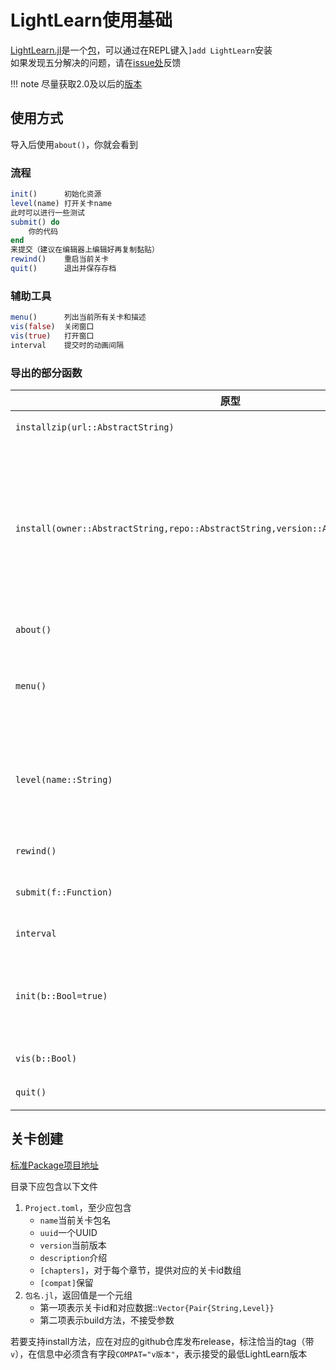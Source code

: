 # LightLearn使用基础
[LightLearn.jl](https://github.com/Rratic/LightLearn.jl)是一个[包](../../packages/introduction.md)，可以通过在REPL键入`]add LightLearn`安装\
如果发现五分解决的问题，请在[issue处](https://github.com/Rratic/LightLearn.jl/issues)反馈

!!! note
	尽量获取2.0及以后的[版本](../../advanced/versionnumber.md)

## 使用方式
导入后使用`about()`，你就会看到

### 流程
```jl
init()		初始化资源
level(name)	打开关卡name
此时可以进行一些测试
submit() do
	你的代码
end
来提交（建议在编辑器上编辑好再复制黏贴）
rewind()	重启当前关卡
quit()		退出并保存存档
```

### 辅助工具
```jl
menu()		列出当前所有关卡和描述
vis(false)	关闭窗口
vis(true)	打开窗口
interval	提交时的动画间隔
```

### 导出的部分函数
| 原型 | 描述 |
| --- | --- |
| `installzip(url::AbstractString)` | 从指定url下载zip |
| `install(owner::AbstractString,repo::AbstractString,version::AbstractString="latest")` | 从`owner`的github仓库`repo`的发布中下载版本`version`，特别地，`latest`表示下载尽可能的最新版 |
| `about()` | 获取相关信息 |
| `menu()` | 列出当前导入数据中的章节和关卡描述 |
| `level(name::String)` | 导入关卡名为name的关卡，数字会自动转化为字符串 |
| `rewind()` | 重启当前关卡 |
| `submit(f::Function)` | 提交当前关卡的尝试f |
| `interval` | 提交时的动画间隔 |
| `init(b::Bool=true)` | 初始化数据，其中`b`控制是否导入标准Package项目 |
| `vis(b::Bool)` | 控制窗口可见性 |
| `quit()` | 退出并保存存档 |

## 关卡创建
[标准Package项目地址](https://github.com/JuliaRoadmap/Standard.llp)

目录下应包含以下文件
1. `Project.toml`，至少应包含
	* `name`当前关卡包名
	* `uuid`一个UUID
	* `version`当前版本
	* `description`介绍
	* `[chapters]`，对于每个章节，提供对应的关卡id数组
	* `[compat]`保留
2. `包名.jl`，返回值是一个元组
	* 第一项表示关卡id和对应数据::`Vector{Pair{String,Level}}`
	* 第二项表示build方法，不接受参数

若要支持install方法，应在对应的github仓库发布release，标注恰当的tag（带`v`），在信息中必须含有字段`COMPAT="v版本"`，表示接受的最低LightLearn版本
